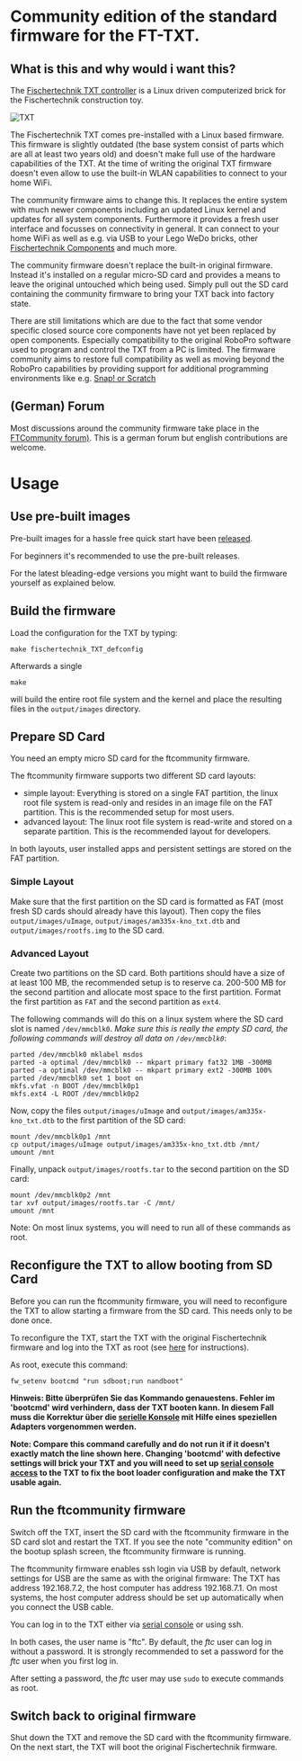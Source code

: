 # Community edition of the standard firmware for the FT-TXT.

## What is this and why would i want this?

The [Fischertechnik TXT controller](http://www.fischertechnik.de/desktopdefault.aspx/tabid-21/39_read-307/usetemplate-2_column_pano/) is a Linux driven computerized brick for the Fischertechnik construction toy.

![TXT](https://raw.githubusercontent.com/wiki/ftCommunity/ftcommunity-TXT/txt_cw.jpg)

The Fischertechnik TXT comes pre-installed with a Linux based firmware. This firmware is slightly outdated
(the base system consist of parts which are all at least two years old) and doesn't make full use of the
hardware capabilities of the TXT. At the time of writing the original TXT firmware doesn't even allow to use
the built-in WLAN capabilities to connect to your home WiFi.

The community firmware aims to change this. It replaces the entire system with much newer components including 
an updated Linux kernel and updates for all system components. Furthermore it provides a fresh user interface
and focusses on connectivity in general. It can connect to your home WiFi as well as e.g. via USB to your Lego WeDo
bricks, other [Fischertechnik Components](http://www.fischertechnik.de/desktopdefault.aspx/tabid-21/39_read-3/usetemplate-2_column_pano/) and much more.

The community firmware doesn't replace the built-in original firmware. Instead it's installed on a regular micro-SD card
and provides a means to leave the original untouched which being used. Simply pull out the SD card containing the
community firmware to bring your TXT back into factory state.

There are still limitations which are due to the fact that some vendor
specific closed source core components have not yet been replaced by
open components. Especially compatibility to the original RoboPro
software used to program and control the TXT from a PC is limited. The
firmware community aims to restore full compatibility as well as
moving beyond the RoboPro capabilities by providing support for additional 
programming environments like e.g. [Snap! or Scratch](https://en.wikipedia.org/wiki/Scratch_%28programming_language%29)

## (German) Forum 

Most discussions around the community firmware take place in the [FTCommunity forum)](http://forum.ftcommunity.de/viewforum.php?f=8). This is a german forum but english contributions are welcome.

# Usage

## Use pre-built images

Pre-built images for a hassle free quick start have been [released](https://github.com/ftCommunity/ftcommunity-TXT/releases).

For beginners it's recommended to use the pre-built releases.

For the latest bleading-edge versions you might want to build the firmware yourself as explained below.

## Build the firmware

Load the configuration for the TXT by typing:

```
make fischertechnik_TXT_defconfig
```

Afterwards a single

```
make
```

will build the entire root file system and the kernel and place the resulting files in the `output/images` directory.

## Prepare SD Card
You need an empty micro SD card for the ftcommunity firmware.

The ftcommunity firmware supports two different SD card layouts:
* simple layout: Everything is stored on a single FAT partition, the linux root file system is read-only and resides in an image file on the FAT partition. This is the recommended setup for most users.
* advanced layout: The linux root file system is read-write and stored on a separate partition. This is the recommended layout for developers.

In both layouts, user installed apps and persistent settings are stored on the FAT partition.

### Simple Layout
Make sure that the first partition on the SD card is formatted as FAT (most fresh SD cards should already have this layout). Then copy the files `output/images/uImage`, `output/images/am335x-kno_txt.dtb` and `output/images/rootfs.img` to the SD card.

### Advanced Layout
Create two partitions on the SD card. Both partitions should have a size of at least 100 MB, the recommended setup is to reserve ca. 200-500 MB for the second partition and allocate most space to the first partition. Format the first partition as `FAT` and the second partition as `ext4`.

The following commands will do this on a linux system where the SD card slot is named `/dev/mmcblk0`. *Make sure this is really the empty SD card, the following commands will destroy all data on `/dev/mmcblk0`*:

```
parted /dev/mmcblk0 mklabel msdos
parted -a optimal /dev/mmcblk0 -- mkpart primary fat32 1MB -300MB
parted -a optimal /dev/mmcblk0 -- mkpart primary ext2 -300MB 100%
parted /dev/mmcblk0 set 1 boot on
mkfs.vfat -n BOOT /dev/mmcblk0p1
mkfs.ext4 -L ROOT /dev/mmcblk0p2
```

Now, copy the files `output/images/uImage` and `output/images/am335x-kno_txt.dtb` to the first partition of the SD card:
```
mount /dev/mmcblk0p1 /mnt
cp output/images/uImage output/images/am335x-kno_txt.dtb /mnt/
umount /mnt
```

Finally, unpack `output/images/rootfs.tar` to the second partition on the SD card:
```
mount /dev/mmcblk0p2 /mnt
tar xvf output/images/rootfs.tar -C /mnt/
umount /mnt
```

Note: On most linux systems, you will need to run all of these commands as root.

## Reconfigure the TXT to allow booting from SD Card

Before you can run the ftcommunity firmware, you will need to reconfigure the TXT to allow starting a firmware from the SD card. This needs only to be done once.

To reconfigure the TXT, start the TXT with the original Fischertechnik firmware and log into the TXT as root (see [here](http://www.fischertechnik.de/PortalData/1/Resources/downloads/documents/TXT_Security_Information.pdf) for instructions).

As root, execute this command:
```
fw_setenv bootcmd "run sdboot;run nandboot"
```

**Hinweis: Bitte überprüfen Sie das Kommando genauestens. Fehler im 'bootcmd' wird verhindern, dass der TXT booten kann. In diesem Fall muss die Korrektur über die [serielle Konsole](https://github.com/ftCommunity/ftcommunity-TXT/wiki/Serial-Console) mit Hilfe eines speziellen Adapters vorgenommen werden.**

**Note: Compare this command carefully and do not run it if it doesn't exactly match the line shown here. Changing 'bootcmd' with defective settings will brick your TXT and you will need to set up [serial console access](https://github.com/ftCommunity/ftcommunity-TXT/wiki/Serial-Console) to the TXT to fix the boot loader configuration and make the TXT usable again.**

## Run the ftcommunity firmware

Switch off the TXT, insert the SD card with the ftcommunity firmware in the SD card slot and restart the TXT. If you see the note "community edition" on the bootup splash screen, the ftcommunity firmware is running.

The ftcommunity firmware enables ssh login via USB by default, network settings for USB are the same as with the original firmware: The TXT has address 192.168.7.2, the host computer has address 192.168.7.1. On most systems, the host computer address should be set up automatically when you connect the USB cable.

You can log in to the TXT either via [serial console](https://github.com/ftCommunity/ftcommunity-TXT/wiki/Serial-Console) or using ssh. 

In both cases, the user name is "ftc". By default, the *ftc* user can log in without a password. It is strongly recommended to set a password for the *ftc* user when you first log in.

After setting a password, the *ftc* user may use `sudo` to execute commands as root.

## Switch back to original firmware

Shut down the TXT and remove the SD card with the ftcommunity firmware. On the next start, the TXT will boot the original Fischertechnik firmware.

